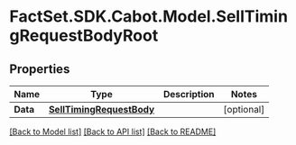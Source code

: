 # FactSet.SDK.Cabot.Model.SellTimingRequestBodyRoot

## Properties

Name | Type | Description | Notes
------------ | ------------- | ------------- | -------------
**Data** | [**SellTimingRequestBody**](SellTimingRequestBody.md) |  | [optional] 

[[Back to Model list]](../README.md#documentation-for-models) [[Back to API list]](../README.md#documentation-for-api-endpoints) [[Back to README]](../README.md)

